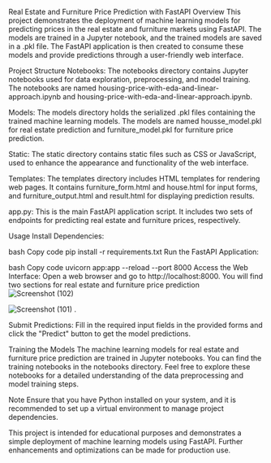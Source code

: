 Real Estate and Furniture Price Prediction with FastAPI
Overview
This project demonstrates the deployment of machine learning models for predicting prices in the real estate and furniture markets using FastAPI. The models are trained in a Jupyter notebook, and the trained models are saved in a .pkl file. The FastAPI application is then created to consume these models and provide predictions through a user-friendly web interface.

Project Structure
Notebooks: The notebooks directory contains Jupyter notebooks used for data exploration, preprocessing, and model training. The notebooks are named housing-price-with-eda-and-linear-approach.ipynb and housing-price-with-eda-and-linear-approach.ipynb.

Models: The models directory holds the serialized .pkl files containing the trained machine learning models. The models are named housse_model.pkl for real estate prediction and furniture_model.pkl for furniture price prediction.

Static: The static directory contains static files such as CSS or JavaScript, used to enhance the appearance and functionality of the web interface.

Templates: The templates directory includes HTML templates for rendering web pages. It contains furniture_form.html and house.html for input forms, and furniture_output.html and result.html for displaying prediction results.

app.py: This is the main FastAPI application script. It includes two sets of endpoints for predicting real estate and furniture prices, respectively.

Usage
Install Dependencies:

bash
Copy code
pip install -r requirements.txt
Run the FastAPI Application:

bash
Copy code
uvicorn app:app --reload --port 8000
Access the Web Interface:
Open a web browser and go to http://localhost:8000. You will find two sections for real estate and furniture price prediction
![Screenshot (102)](https://github.com/CHAFIQMohamed/house_price_fastapi/assets/76255423/6f14ccc6-cbb6-4d10-b818-7746441093c1)

![Screenshot (101)](https://github.com/CHAFIQMohamed/house_price_fastapi/assets/76255423/c01e8a35-1f83-4b87-b847-23214b1f5b2b)
.


Submit Predictions:
Fill in the required input fields in the provided forms and click the "Predict" button to get the model predictions.

Training the Models
The machine learning models for real estate and furniture price prediction are trained in Jupyter notebooks. You can find the training notebooks in the notebooks directory. Feel free to explore these notebooks for a detailed understanding of the data preprocessing and model training steps.

Note
Ensure that you have Python installed on your system, and it is recommended to set up a virtual environment to manage project dependencies.

This project is intended for educational purposes and demonstrates a simple deployment of machine learning models using FastAPI. Further enhancements and optimizations can be made for production use.





